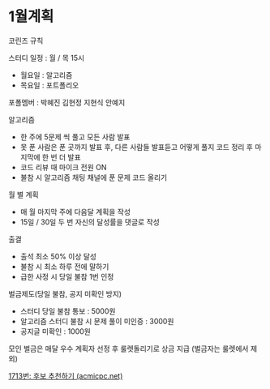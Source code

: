 # 1월계획

 코린즈 규칙

 스터디 일정 : 월 / 목 15시
 - 월요일 : 알고리즘
 - 목요일 : 포트폴리오

  포폴멤버 : 박혜진 김현정 지현식 안예지

 알고리즘
 - 한 주에 5문제 씩 풀고 모든 사람 발표
 - 못 푼 사람은 푼 곳까지 발표 후, 다른 사람들 발표듣고 어떻게 풀지 코드 정리 후 마지막에 한 번 더 발표
 - 코드 리뷰 때 마이크 전원 ON
 - 불참 시 알고리즘 채팅 채널에 푼 문제 코드 올리기

 월 별 계획
 - 매 월 마지막 주에 다음달 계획을 작성
 - 15일 / 30일 두 번 자신의 달성률을 댓글로 작성

 출결
 - 출석 최소 50% 이상 달성
 - 불참 시 최소 하루 전에 말하기
 - 급한 사정 시 당일 불참 1번 인정

 벌금제도(당일 불참, 공지 미확인 방지)
 - 스터디 당일 불참 통보 : 5000원
 - 알고리즘 스터디 불참 시 문제 풀이 미인증 : 3000원
 - 공지글 미확인 : 1000원

 모인 벌금은 매달 우수 계획자 선정 후 룰렛돌리기로 상금 지급 
 (벌금자는 룰렛에서 제외)

[1713번: 후보 추천하기 (acmicpc.net)](https://www.acmicpc.net/problem/1713)
